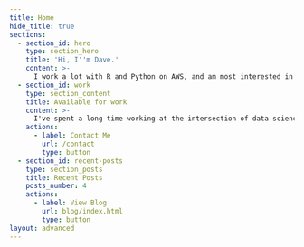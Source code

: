 ```yaml
---
title: Home
hide_title: true
sections:
  - section_id: hero
    type: section_hero
    title: 'Hi, I''m Dave.'
    content: >-
      I work a lot with R and Python on AWS, and am most interested in how data science can save the planet.
  - section_id: work
    type: section_content
    title: Available for work
    content: >-
      I've spent a long time working at the intersection of data science and energy management. I'm looking for my next opportunity to do more work with less energy. [This is my CV](https://www.linkedin.com/in/davidrgparr/detail/overlay-view/urn:li:fsd_profileTreasuryMedia:(ACoAAAQa7T0BRFoSIO-RfqdA_aAWQI3W5R-XXDg,1589817571409)/).
    actions:
      - label: Contact Me
        url: /contact
        type: button
  - section_id: recent-posts
    type: section_posts
    title: Recent Posts
    posts_number: 4
    actions:
      - label: View Blog
        url: blog/index.html
        type: button
layout: advanced
---
```

